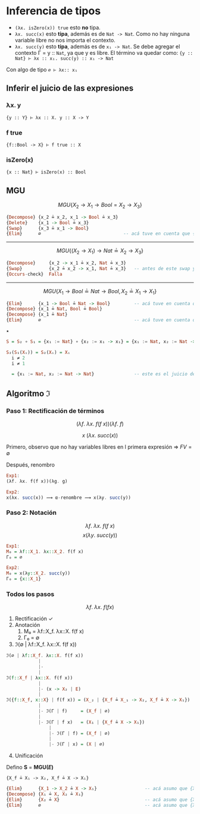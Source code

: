 # Inferencia de tipos

- `(λx. isZero(x)) true` esto **no** tipa.
- `λx. succ(x)` esto **tipa**, además es de `Nat -> Nat`. Como no hay ninguna variable libre no nos importa el contexto.
- `λx. succ(y)` esto **tipa**, además es de `x₁ -> Nat`. Se debe agregar el contexto Γ = y :: `Nat`, ya que y es libre. El término va quedar como: `{y :: Nat} ⊢ λx :: x₁. succ(y) :: x₁ -> Nat`

Con algo de tipo `∅ ⊢ λx:: x₁`

## Inferir el juicio de las expresiones

### λx. y

`{y :: Y} ⊢ λx :: X. y :: X -> Y` 

### f true

`{f::Bool -> X} ⊢ f true :: X`

### isZero(x)

`{x :: Nat} ⊢ isZero(x) :: Bool`

## MGU

$$MGU \{X_2 \rightarrow X_1 \rightarrow Bool = X_2 \rightarrow X_3\}$$

```haskell
{Decompose} {x_2 ≟ x_2, x_1 -> Bool ≟ x_3}
{Delete}    {x_1 -> Bool ≟ x_3}
{Swap}      {x_3 ≟ x_1 -> Bool}
{Elim}      ∅                               -- acá tuve en cuenta que {x_3 := x_1 -> Bool}
```

---

$$MGU \{(X_2 \rightarrow X_1) \rightarrow Nat ≟ X_2 \rightarrow X_3 \}$$

```haskell
{Decompose}     {x_2 -> x_1 ≟ x_2, Nat ≟ x_3}
{Swap}          {x_2 ≟ x_2 -> x_1, Nat ≟ x_3}   -- antes de este swap ya se ve que falla
{Occurs-check}  Falla
```

---

$$MGU \{X_1 \rightarrow Bool ≟ Nat \rightarrow Bool, X_2 ≟ X_1 \rightarrow X_1 \}$$

```haskell
{Elim}      {x_1 -> Bool ≟ Nat -> Bool}         -- acá tuve en cuenta que {x_2 := x_1 -> x_1}
{Decompose} {x_1 ≟ Nat, Bool ≟ Bool}
{Decompose} {x_1 ≟ Nat}
{Elim}      ∅                                   -- acá tuve en cuenta que S₂ = {x_1 := Nat} ★
```

```haskell
★

S = S₂ ∘ S₁ = {x₁ := Nat} ∘ {x₂ := x₁ -> x₁} = {x₁ := Nat, x₂ := Nat -> Nat}

S₂(S₁(Xᵢ)) = S₂(Xᵢ) = Xᵢ
  i ≠ 2
  i ≠ 1

  = {x₁ := Nat, x₂ := Nat -> Nat}               -- este es el juicio de tipado más general
```

## Algoritmo ℑ

### Paso 1: Rectificación de términos

$$(λf. \ λx. \ f(f \ x))(λf. \ f)$$

$$x \ (λx. \ succ(x))$$

Primero, observo que no hay variables libres en l primera expresión ⇒ $FV = \emptyset$

Después, renombro

```haskell
Exp1:
(λf. λx. f(f x))(λg. g)

Exp2:
x(λx. succ(x)) ⟿ α-renombre ⟿ x(λy. succ(y))
```

### Paso 2: Notación

$$λf. \ λx. \ f(f \ x)$$
$$x(λy. \ succ(y))$$

```haskell
Exp1:
M₀ = λf::X_1. λx::X_2. f(f x)
Γ₀ = ∅

Exp2:
M₀ = x(λy::X_2. succ(y))
Γ₀ = {x::X_1}

```

### Todos los pasos

$$λf. \ λx. \ f(fx)$$

1. Rectificación ✓
2. Anotación
   1. M₀ = λf::X_f. λx::X. f(f x)
   2. Γ₀ = ∅
3. ℑ(∅ | λf::X_f. λx::X. f(f x))

```haskell
ℑ(∅ | λf::X_f. λx::X. f(f x))
            |
            |-
            |
ℑ(f::X_f | λx::X. f(f x))
            |
            |- (x -> X₂ | E)
            |
ℑ({f::X_f, x::X} | f(f x)) = (X_₂ | {X_f ≟ X_₁ -> X₂, X_f ≟ X -> X₁})             -- Γ = {f::X_f, x::X}, E = (X_₂ | {X_f ≟ X_₁ -> X₂, X_f ≟ X -> X₁})
            |
            |- ℑ(Γ | f)     = (X_f | ∅)
            |
            |- ℑ(Γ | f x)   = (X₁ | {X_f ≟ X -> X₁})
                |
                |- ℑ(Γ | f) = (X_f | ∅)
                |
                |- ℑ(Γ | x) = (X | ∅)
```

4. Unificación

Defino **S** = **MGU($E$)**

`{X_f ≟ X₁ -> X₂, X_f ≟ X -> X₁}`

```haskell
{Elim}      {X_1 -> X_2 ≟ X -> X₁}                  -- acá asumo que {X_f := X_1 -> X_2}
{Decompose} {X₁ ≟ X, X₂ ≟ X₁}
{Elim}      {X₂ ≟ X}                                -- acá asumo que {X₁ := X}
{Elim}      ∅                                       -- acá asumo que {X₂ := X}
```